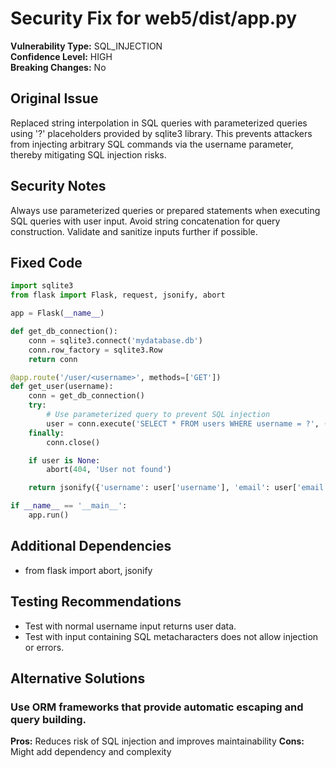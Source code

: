 # Security Fix for web5/dist/app.py

**Vulnerability Type:** SQL_INJECTION  
**Confidence Level:** HIGH  
**Breaking Changes:** No

## Original Issue
Replaced string interpolation in SQL queries with parameterized queries using '?' placeholders provided by sqlite3 library. This prevents attackers from injecting arbitrary SQL commands via the username parameter, thereby mitigating SQL injection risks.

## Security Notes
Always use parameterized queries or prepared statements when executing SQL queries with user input. Avoid string concatenation for query construction. Validate and sanitize inputs further if possible.

## Fixed Code
```py
import sqlite3
from flask import Flask, request, jsonify, abort

app = Flask(__name__)

def get_db_connection():
    conn = sqlite3.connect('mydatabase.db')
    conn.row_factory = sqlite3.Row
    return conn

@app.route('/user/<username>', methods=['GET'])
def get_user(username):
    conn = get_db_connection()
    try:
        # Use parameterized query to prevent SQL injection
        user = conn.execute('SELECT * FROM users WHERE username = ?', (username,)).fetchone()
    finally:
        conn.close()

    if user is None:
        abort(404, 'User not found')

    return jsonify({'username': user['username'], 'email': user['email']})

if __name__ == '__main__':
    app.run()
```

## Additional Dependencies
- from flask import abort, jsonify

## Testing Recommendations
- Test with normal username input returns user data.
- Test with input containing SQL metacharacters does not allow injection or errors.

## Alternative Solutions

### Use ORM frameworks that provide automatic escaping and query building.
**Pros:** Reduces risk of SQL injection and improves maintainability
**Cons:** Might add dependency and complexity

